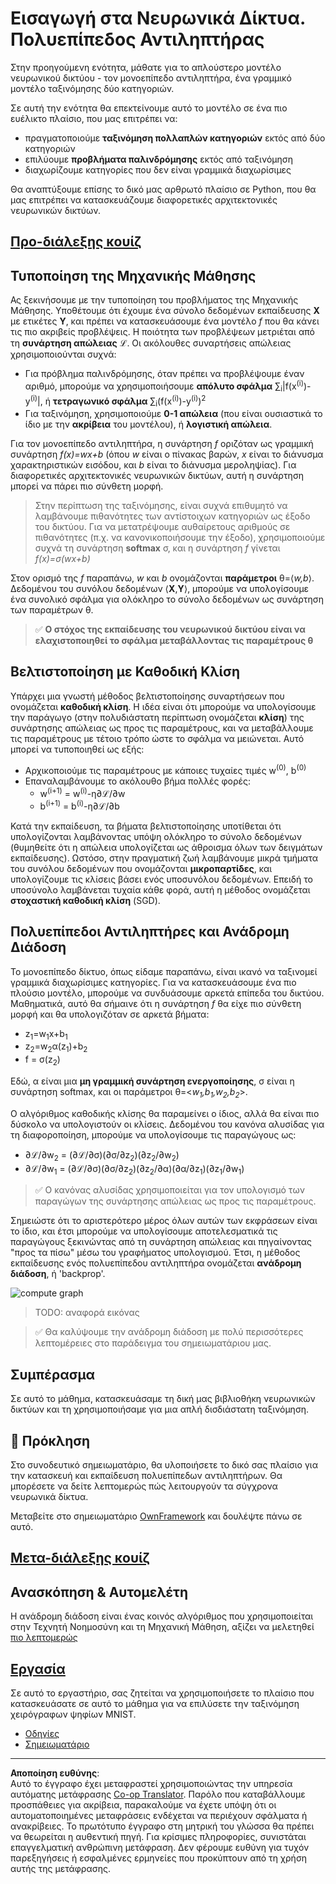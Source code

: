 <!--
CO_OP_TRANSLATOR_METADATA:
{
  "original_hash": "186bf7eeab776b36f557357ea56d4751",
  "translation_date": "2025-08-29T09:07:48+00:00",
  "source_file": "lessons/3-NeuralNetworks/04-OwnFramework/README.md",
  "language_code": "el"
}
-->
# Εισαγωγή στα Νευρωνικά Δίκτυα. Πολυεπίπεδος Αντιληπτήρας

Στην προηγούμενη ενότητα, μάθατε για το απλούστερο μοντέλο νευρωνικού δικτύου - τον μονοεπίπεδο αντιληπτήρα, ένα γραμμικό μοντέλο ταξινόμησης δύο κατηγοριών.

Σε αυτή την ενότητα θα επεκτείνουμε αυτό το μοντέλο σε ένα πιο ευέλικτο πλαίσιο, που μας επιτρέπει να:

* πραγματοποιούμε **ταξινόμηση πολλαπλών κατηγοριών** εκτός από δύο κατηγοριών
* επιλύουμε **προβλήματα παλινδρόμησης** εκτός από ταξινόμηση
* διαχωρίζουμε κατηγορίες που δεν είναι γραμμικά διαχωρίσιμες

Θα αναπτύξουμε επίσης το δικό μας αρθρωτό πλαίσιο σε Python, που θα μας επιτρέπει να κατασκευάζουμε διαφορετικές αρχιτεκτονικές νευρωνικών δικτύων.

## [Προ-διάλεξης κουίζ](https://ff-quizzes.netlify.app/en/ai/quiz/7)

## Τυποποίηση της Μηχανικής Μάθησης

Ας ξεκινήσουμε με την τυποποίηση του προβλήματος της Μηχανικής Μάθησης. Υποθέτουμε ότι έχουμε ένα σύνολο δεδομένων εκπαίδευσης **X** με ετικέτες **Y**, και πρέπει να κατασκευάσουμε ένα μοντέλο *f* που θα κάνει τις πιο ακριβείς προβλέψεις. Η ποιότητα των προβλέψεων μετριέται από τη **συνάρτηση απώλειας** ℒ. Οι ακόλουθες συναρτήσεις απώλειας χρησιμοποιούνται συχνά:

* Για πρόβλημα παλινδρόμησης, όταν πρέπει να προβλέψουμε έναν αριθμό, μπορούμε να χρησιμοποιήσουμε **απόλυτο σφάλμα** ∑<sub>i</sub>|f(x<sup>(i)</sup>)-y<sup>(i)</sup>|, ή **τετραγωνικό σφάλμα** ∑<sub>i</sub>(f(x<sup>(i)</sup>)-y<sup>(i)</sup>)<sup>2</sup>
* Για ταξινόμηση, χρησιμοποιούμε **0-1 απώλεια** (που είναι ουσιαστικά το ίδιο με την **ακρίβεια** του μοντέλου), ή **λογιστική απώλεια**.

Για τον μονοεπίπεδο αντιληπτήρα, η συνάρτηση *f* οριζόταν ως γραμμική συνάρτηση *f(x)=wx+b* (όπου *w* είναι ο πίνακας βαρών, *x* είναι το διάνυσμα χαρακτηριστικών εισόδου, και *b* είναι το διάνυσμα μεροληψίας). Για διαφορετικές αρχιτεκτονικές νευρωνικών δικτύων, αυτή η συνάρτηση μπορεί να πάρει πιο σύνθετη μορφή.

> Στην περίπτωση της ταξινόμησης, είναι συχνά επιθυμητό να λαμβάνουμε πιθανότητες των αντίστοιχων κατηγοριών ως έξοδο του δικτύου. Για να μετατρέψουμε αυθαίρετους αριθμούς σε πιθανότητες (π.χ. να κανονικοποιήσουμε την έξοδο), χρησιμοποιούμε συχνά τη συνάρτηση **softmax** σ, και η συνάρτηση *f* γίνεται *f(x)=σ(wx+b)*

Στον ορισμό της *f* παραπάνω, *w* και *b* ονομάζονται **παράμετροι** θ=⟨*w,b*⟩. Δεδομένου του συνόλου δεδομένων ⟨**X**,**Y**⟩, μπορούμε να υπολογίσουμε ένα συνολικό σφάλμα για ολόκληρο το σύνολο δεδομένων ως συνάρτηση των παραμέτρων θ.

> ✅ **Ο στόχος της εκπαίδευσης του νευρωνικού δικτύου είναι να ελαχιστοποιηθεί το σφάλμα μεταβάλλοντας τις παραμέτρους θ**

## Βελτιστοποίηση με Καθοδική Κλίση

Υπάρχει μια γνωστή μέθοδος βελτιστοποίησης συναρτήσεων που ονομάζεται **καθοδική κλίση**. Η ιδέα είναι ότι μπορούμε να υπολογίσουμε την παράγωγο (στην πολυδιάστατη περίπτωση ονομάζεται **κλίση**) της συνάρτησης απώλειας ως προς τις παραμέτρους, και να μεταβάλλουμε τις παραμέτρους με τέτοιο τρόπο ώστε το σφάλμα να μειώνεται. Αυτό μπορεί να τυποποιηθεί ως εξής:

* Αρχικοποιούμε τις παραμέτρους με κάποιες τυχαίες τιμές w<sup>(0)</sup>, b<sup>(0)</sup>
* Επαναλαμβάνουμε το ακόλουθο βήμα πολλές φορές:
    - w<sup>(i+1)</sup> = w<sup>(i)</sup>-η∂ℒ/∂w
    - b<sup>(i+1)</sup> = b<sup>(i)</sup>-η∂ℒ/∂b

Κατά την εκπαίδευση, τα βήματα βελτιστοποίησης υποτίθεται ότι υπολογίζονται λαμβάνοντας υπόψη ολόκληρο το σύνολο δεδομένων (θυμηθείτε ότι η απώλεια υπολογίζεται ως άθροισμα όλων των δειγμάτων εκπαίδευσης). Ωστόσο, στην πραγματική ζωή λαμβάνουμε μικρά τμήματα του συνόλου δεδομένων που ονομάζονται **μικροπαρτίδες**, και υπολογίζουμε τις κλίσεις βάσει ενός υποσυνόλου δεδομένων. Επειδή το υποσύνολο λαμβάνεται τυχαία κάθε φορά, αυτή η μέθοδος ονομάζεται **στοχαστική καθοδική κλίση** (SGD).

## Πολυεπίπεδοι Αντιληπτήρες και Ανάδρομη Διάδοση

Το μονοεπίπεδο δίκτυο, όπως είδαμε παραπάνω, είναι ικανό να ταξινομεί γραμμικά διαχωρίσιμες κατηγορίες. Για να κατασκευάσουμε ένα πιο πλούσιο μοντέλο, μπορούμε να συνδυάσουμε αρκετά επίπεδα του δικτύου. Μαθηματικά, αυτό θα σήμαινε ότι η συνάρτηση *f* θα είχε πιο σύνθετη μορφή και θα υπολογιζόταν σε αρκετά βήματα:
* z<sub>1</sub>=w<sub>1</sub>x+b<sub>1</sub>
* z<sub>2</sub>=w<sub>2</sub>α(z<sub>1</sub>)+b<sub>2</sub>
* f = σ(z<sub>2</sub>)

Εδώ, α είναι μια **μη γραμμική συνάρτηση ενεργοποίησης**, σ είναι η συνάρτηση softmax, και οι παράμετροι θ=<*w<sub>1</sub>,b<sub>1</sub>,w<sub>2</sub>,b<sub>2</sub>*>.

Ο αλγόριθμος καθοδικής κλίσης θα παραμείνει ο ίδιος, αλλά θα είναι πιο δύσκολο να υπολογιστούν οι κλίσεις. Δεδομένου του κανόνα αλυσίδας για τη διαφοροποίηση, μπορούμε να υπολογίσουμε τις παραγώγους ως:

* ∂ℒ/∂w<sub>2</sub> = (∂ℒ/∂σ)(∂σ/∂z<sub>2</sub>)(∂z<sub>2</sub>/∂w<sub>2</sub>)
* ∂ℒ/∂w<sub>1</sub> = (∂ℒ/∂σ)(∂σ/∂z<sub>2</sub>)(∂z<sub>2</sub>/∂α)(∂α/∂z<sub>1</sub>)(∂z<sub>1</sub>/∂w<sub>1</sub>)

> ✅ Ο κανόνας αλυσίδας χρησιμοποιείται για τον υπολογισμό των παραγώγων της συνάρτησης απώλειας ως προς τις παραμέτρους.

Σημειώστε ότι το αριστερότερο μέρος όλων αυτών των εκφράσεων είναι το ίδιο, και έτσι μπορούμε να υπολογίσουμε αποτελεσματικά τις παραγώγους ξεκινώντας από τη συνάρτηση απώλειας και πηγαίνοντας "προς τα πίσω" μέσω του γραφήματος υπολογισμού. Έτσι, η μέθοδος εκπαίδευσης ενός πολυεπίπεδου αντιληπτήρα ονομάζεται **ανάδρομη διάδοση**, ή 'backprop'.

<img alt="compute graph" src="images/ComputeGraphGrad.png"/>

> TODO: αναφορά εικόνας

> ✅ Θα καλύψουμε την ανάδρομη διάδοση με πολύ περισσότερες λεπτομέρειες στο παράδειγμα του σημειωματάριου μας.  

## Συμπέρασμα

Σε αυτό το μάθημα, κατασκευάσαμε τη δική μας βιβλιοθήκη νευρωνικών δικτύων και τη χρησιμοποιήσαμε για μια απλή δισδιάστατη ταξινόμηση.

## 🚀 Πρόκληση

Στο συνοδευτικό σημειωματάριο, θα υλοποιήσετε το δικό σας πλαίσιο για την κατασκευή και εκπαίδευση πολυεπίπεδων αντιληπτήρων. Θα μπορέσετε να δείτε λεπτομερώς πώς λειτουργούν τα σύγχρονα νευρωνικά δίκτυα.

Μεταβείτε στο σημειωματάριο [OwnFramework](OwnFramework.ipynb) και δουλέψτε πάνω σε αυτό.

## [Μετα-διάλεξης κουίζ](https://ff-quizzes.netlify.app/en/ai/quiz/8)

## Ανασκόπηση & Αυτομελέτη

Η ανάδρομη διάδοση είναι ένας κοινός αλγόριθμος που χρησιμοποιείται στην Τεχνητή Νοημοσύνη και τη Μηχανική Μάθηση, αξίζει να μελετηθεί [πιο λεπτομερώς](https://wikipedia.org/wiki/Backpropagation)

## [Εργασία](lab/README.md)

Σε αυτό το εργαστήριο, σας ζητείται να χρησιμοποιήσετε το πλαίσιο που κατασκευάσατε σε αυτό το μάθημα για να επιλύσετε την ταξινόμηση χειρόγραφων ψηφίων MNIST.

* [Οδηγίες](lab/README.md)
* [Σημειωματάριο](lab/MyFW_MNIST.ipynb)

---

**Αποποίηση ευθύνης**:  
Αυτό το έγγραφο έχει μεταφραστεί χρησιμοποιώντας την υπηρεσία αυτόματης μετάφρασης [Co-op Translator](https://github.com/Azure/co-op-translator). Παρόλο που καταβάλλουμε προσπάθειες για ακρίβεια, παρακαλούμε να έχετε υπόψη ότι οι αυτοματοποιημένες μεταφράσεις ενδέχεται να περιέχουν σφάλματα ή ανακρίβειες. Το πρωτότυπο έγγραφο στη μητρική του γλώσσα θα πρέπει να θεωρείται η αυθεντική πηγή. Για κρίσιμες πληροφορίες, συνιστάται επαγγελματική ανθρώπινη μετάφραση. Δεν φέρουμε ευθύνη για τυχόν παρεξηγήσεις ή εσφαλμένες ερμηνείες που προκύπτουν από τη χρήση αυτής της μετάφρασης.